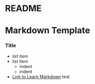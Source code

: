 # README #

# Markdown Template

### Title 
* list item
* list item
   * indent  
   * indent  
* [Link to Learn Markdown](https://bitbucket.org/tutorials/markdowndemo)
test

